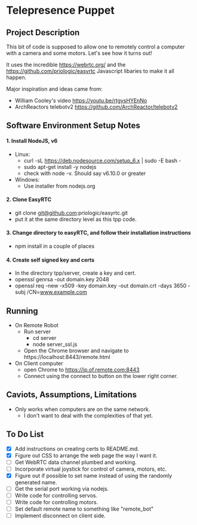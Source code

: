 
Telepresence Puppet
===================

Project Description
-------------------
This bit of code is supposed to allow one to remotely control a computer
with a camera and some motors. Let's see how it turns out!

It uses the incredible https://webrtc.org/ and the https://github.com/priologic/easyrtc
Javascript libaries to make it all happen.

Major inspiration and ideas came from:
  * William Cooley's video https://youtu.be/rtgysHYEnNo
  * ArchReactors telebotv2 https://github.com/ArchReactor/telebotv2

Software Environment Setup Notes
---------------------------------
#### 1. Install NodeJS, v6
  * Linux:
    * curl -sL https://deb.nodesource.com/setup_6.x | sudo -E bash -
    * sudo apt-get install -y nodejs
    * check with node -v. Should say v6.10.0 or greater
  * Windows:
    * Use installer from nodejs.org
#### 2. Clone EasyRTC
  * git clone git@github.com:priologic/easyrtc.git
  * put it at the same directory level as this tpp code.
#### 3. Change directory to easyRTC, and follow their installation instructions
  * npm install in a couple of places
#### 4. Create self signed key and certs
  * In the directory tpp/server, create a key and cert.
  * openssl genrsa -out domain.key 2048
  * openssl req -new -x509 -key domain.key -out domain.crt -days 3650 -subj /CN=www.example.com

Running
---------------------------------
* On Remote Robot
  * Run server
    * cd server
    * node server_ssl.js
  * Open the Chrome browser and navigate to https://localhost:8443/remote.html
* On Client computer
  * open Chrome to https://ip.of.remote.com:8443
  * Connect using the connect to button on the lower right corner.
  
Caviots, Assumptions, Limitations
----------------------------------
* Only works when computers are on the same network. 
  * I don't want to deal with the complexities of that yet.

  
To Do List
----------
- [X] Add instructions on creating certs to README.md.
- [X] Figure out CSS to arrange the web page the way I want it.
- [ ] Get WebRTC data channel plumbed and working.
- [ ] Incorporate virtual joystick for control of camera, motors, etc.
- [X] Figure out if possible to set name instead of using the randomly generated name.
- [ ] Get the serial port working via nodejs.
- [ ] Write code for controlling servos.
- [ ] Write code for controlling motors.
- [ ] Set default remote name to something like "remote_bot"
- [ ] Implement disconnect on client side.
